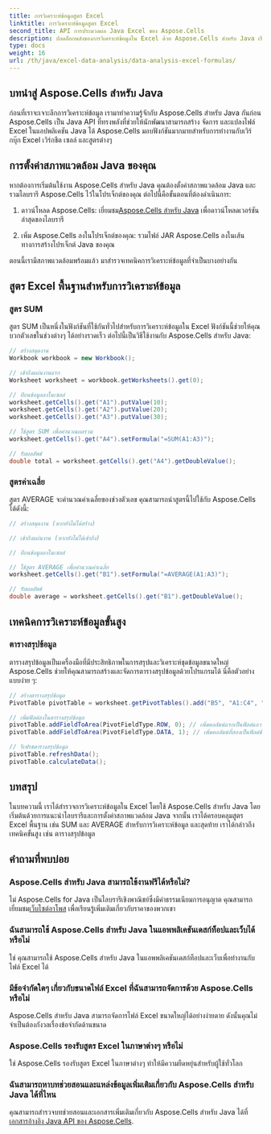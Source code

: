 ```yaml
---
title: การวิเคราะห์ข้อมูลสูตร Excel
linktitle: การวิเคราะห์ข้อมูลสูตร Excel
second_title: API การประมวลผล Java Excel ของ Aspose.Cells
description: ปลดล็อกพลังของการวิเคราะห์ข้อมูลใน Excel ด้วย Aspose.Cells สำหรับ Java เรียนรู้สูตรและเทคนิคที่จำเป็น
type: docs
weight: 16
url: /th/java/excel-data-analysis/data-analysis-excel-formulas/
---
```


## บทนำสู่ Aspose.Cells สำหรับ Java

ก่อนที่เราจะเจาะลึกการวิเคราะห์ข้อมูล เรามาทำความรู้จักกับ Aspose.Cells สำหรับ Java กันก่อน Aspose.Cells เป็น Java API ที่ทรงพลังที่ช่วยให้นักพัฒนาสามารถสร้าง จัดการ และแปลงไฟล์ Excel ในแอปพลิเคชัน Java ได้ Aspose.Cells มอบฟังก์ชันมากมายสำหรับการทำงานกับเวิร์กบุ๊ก Excel เวิร์กชีต เซลล์ และสูตรต่างๆ

## การตั้งค่าสภาพแวดล้อม Java ของคุณ

หากต้องการเริ่มต้นใช้งาน Aspose.Cells สำหรับ Java คุณต้องตั้งค่าสภาพแวดล้อม Java และรวมไลบรารี Aspose.Cells ไว้ในโปรเจ็กต์ของคุณ ต่อไปนี้คือขั้นตอนที่ต้องดำเนินการ:

1.  ดาวน์โหลด Aspose.Cells: เยี่ยมชม[Aspose.Cells สำหรับ Java](https://releases.aspose.com/cells/java/) เพื่อดาวน์โหลดเวอร์ชันล่าสุดของไลบรารี

2. เพิ่ม Aspose.Cells ลงในโปรเจ็กต์ของคุณ: รวมไฟล์ JAR Aspose.Cells ลงในเส้นทางการสร้างโปรเจ็กต์ Java ของคุณ

ตอนนี้เรามีสภาพแวดล้อมพร้อมแล้ว มาสำรวจเทคนิคการวิเคราะห์ข้อมูลที่จำเป็นบางอย่างกัน

## สูตร Excel พื้นฐานสำหรับการวิเคราะห์ข้อมูล

### สูตร SUM

สูตร SUM เป็นหนึ่งในฟังก์ชันที่ใช้กันทั่วไปสำหรับการวิเคราะห์ข้อมูลใน Excel ฟังก์ชันนี้ช่วยให้คุณบวกตัวเลขในช่วงต่างๆ ได้อย่างรวดเร็ว ต่อไปนี้เป็นวิธีใช้งานกับ Aspose.Cells สำหรับ Java:

```java
// สร้างสมุดงาน
Workbook workbook = new Workbook();

// เข้าถึงแผ่นงานแรก
Worksheet worksheet = workbook.getWorksheets().get(0);

// ป้อนข้อมูลลงในเซลล์
worksheet.getCells().get("A1").putValue(10);
worksheet.getCells().get("A2").putValue(20);
worksheet.getCells().get("A3").putValue(30);

// ใช้สูตร SUM เพื่อคำนวณผลรวม
worksheet.getCells().get("A4").setFormula("=SUM(A1:A3)");

// รับผลลัพธ์
double total = worksheet.getCells().get("A4").getDoubleValue();
```

### สูตรค่าเฉลี่ย

สูตร AVERAGE จะคำนวณค่าเฉลี่ยของช่วงตัวเลข คุณสามารถนำสูตรนี้ไปใช้กับ Aspose.Cells ได้ดังนี้:

```java
// สร้างสมุดงาน (หากยังไม่ได้สร้าง)

// เข้าถึงแผ่นงาน (หากยังไม่ได้เข้าถึง)

// ป้อนข้อมูลลงในเซลล์

// ใช้สูตร AVERAGE เพื่อคำนวณค่าเฉลี่ย
worksheet.getCells().get("B1").setFormula("=AVERAGE(A1:A3)");

// รับผลลัพธ์
double average = worksheet.getCells().get("B1").getDoubleValue();
```

## เทคนิคการวิเคราะห์ข้อมูลขั้นสูง

### ตารางสรุปข้อมูล

ตารางสรุปข้อมูลเป็นเครื่องมือที่มีประสิทธิภาพในการสรุปและวิเคราะห์ชุดข้อมูลขนาดใหญ่ Aspose.Cells ช่วยให้คุณสามารถสร้างและจัดการตารางสรุปข้อมูลด้วยโปรแกรมได้ นี่คือตัวอย่างแบบง่าย ๆ:

```java
// สร้างตารางสรุปข้อมูล
PivotTable pivotTable = worksheet.getPivotTables().add("B5", "A1:C4", "PivotTable");

// เพิ่มฟิลด์ลงในตารางสรุปข้อมูล
pivotTable.addFieldToArea(PivotFieldType.ROW, 0); // เพิ่มคอลัมน์แรกเป็นฟิลด์แถว
pivotTable.addFieldToArea(PivotFieldType.DATA, 1); // เพิ่มคอลัมน์ที่สองเป็นฟิลด์ข้อมูล

// รีเฟรชตารางสรุปข้อมูล
pivotTable.refreshData();
pivotTable.calculateData();
```

## บทสรุป

ในบทความนี้ เราได้สำรวจการวิเคราะห์ข้อมูลใน Excel โดยใช้ Aspose.Cells สำหรับ Java โดยเริ่มต้นด้วยการแนะนำไลบรารีและการตั้งค่าสภาพแวดล้อม Java จากนั้น เราได้ครอบคลุมสูตร Excel พื้นฐาน เช่น SUM และ AVERAGE สำหรับการวิเคราะห์ข้อมูล และสุดท้าย เราได้กล่าวถึงเทคนิคขั้นสูง เช่น ตารางสรุปข้อมูล

## คำถามที่พบบ่อย

### Aspose.Cells สำหรับ Java สามารถใช้งานฟรีได้หรือไม่?

 ไม่ Aspose.Cells for Java เป็นไลบรารีเชิงพาณิชย์ซึ่งมีค่าธรรมเนียมการอนุญาต คุณสามารถเยี่ยมชม[เว็บไซต์อาโพส](https://www.aspose.com/) เพื่อเรียนรู้เพิ่มเติมเกี่ยวกับราคาของพวกเขา

### ฉันสามารถใช้ Aspose.Cells สำหรับ Java ในแอพพลิเคชันเดสก์ท็อปและเว็บได้หรือไม่

ใช่ คุณสามารถใช้ Aspose.Cells สำหรับ Java ในแอพพลิเคชันเดสก์ท็อปและเว็บเพื่อทำงานกับไฟล์ Excel ได้

### มีข้อจำกัดใดๆ เกี่ยวกับขนาดไฟล์ Excel ที่ฉันสามารถจัดการด้วย Aspose.Cells หรือไม่

Aspose.Cells สำหรับ Java สามารถจัดการไฟล์ Excel ขนาดใหญ่ได้อย่างง่ายดาย ดังนั้นคุณไม่จำเป็นต้องกังวลเรื่องข้อจำกัดด้านขนาด

### Aspose.Cells รองรับสูตร Excel ในภาษาต่างๆ หรือไม่

ใช่ Aspose.Cells รองรับสูตร Excel ในภาษาต่างๆ ทำให้มีความยืดหยุ่นสำหรับผู้ใช้ทั่วโลก

### ฉันสามารถหาบทช่วยสอนและแหล่งข้อมูลเพิ่มเติมเกี่ยวกับ Aspose.Cells สำหรับ Java ได้ที่ไหน

 คุณสามารถสำรวจบทช่วยสอนและเอกสารเพิ่มเติมเกี่ยวกับ Aspose.Cells สำหรับ Java ได้ที่[เอกสารอ้างอิง Java API ของ Aspose.Cells](https://reference.aspose.com/cells/java/).